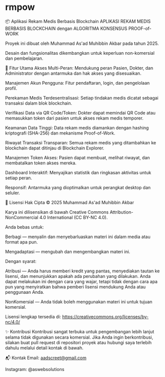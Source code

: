 # rmpow

📦 Aplikasi Rekam Medis Berbasis Blockchain
APLIKASI REKAM MEDIS BERBASIS BLOCKCHAIN dengan ALGORITMA KONSENSUS PROOF-of-WORK

Proyek ini dibuat oleh Muhammad As'ad Muhibbin Akbar pada tahun 2025.

Desain dan fungsionalitas dikembangkan untuk keperluan non-komersial dan pembelajaran.

🚀 Fitur Utama
Akses Multi-Peran: Mendukung peran Pasien, Dokter, dan Administrator dengan antarmuka dan hak akses yang disesuaikan.

Manajemen Akun Pengguna: Fitur pendaftaran, login, dan pengelolaan profil.

Perekaman Medis Terdesentralisasi: Setiap tindakan medis dicatat sebagai transaksi dalam blok blockchain.

Verifikasi Data via QR Code/Token: Dokter dapat memindai QR Code atau memasukkan token dari pasien untuk akses rekam medis temporer.

Keamanan Data Tinggi: Data rekam medis diamankan dengan hashing kriptografi (SHA-256) dan mekanisme Proof-of-Work.

Riwayat Transaksi Transparan: Semua rekam medis yang ditambahkan ke blockchain dapat ditinjau di Blockchain Explorer.

Manajemen Token Akses: Pasien dapat membuat, melihat riwayat, dan membatalkan token akses mereka.

Dashboard Interaktif: Menyajikan statistik dan ringkasan aktivitas untuk setiap peran.

Responsif: Antarmuka yang dioptimalkan untuk perangkat desktop dan seluler.

📄 Lisensi
Hak Cipta © 2025 Muhammad As'ad Muhibbin Akbar

Karya ini dilisensikan di bawah Creative Commons Attribution-NonCommercial 4.0 International (CC BY-NC 4.0).

Anda bebas untuk:

Berbagi — menyalin dan menyebarluaskan materi ini dalam media atau format apa pun.

Mengadaptasi — mengubah dan mengembangkan materi ini.

Dengan syarat:

Atribusi — Anda harus memberi kredit yang pantas, menyediakan tautan ke lisensi, dan menunjukkan apakah ada perubahan yang dilakukan. Anda dapat melakukan ini dengan cara yang wajar, tetapi tidak dengan cara apa pun yang menyiratkan bahwa pemberi lisensi mendukung Anda atau penggunaan Anda.

NonKomersial — Anda tidak boleh menggunakan materi ini untuk tujuan komersial.

Lisensi lengkap tersedia di:
https://creativecommons.org/licenses/by-nc/4.0/

✨ Kontribusi
Kontribusi sangat terbuka untuk pengembangan lebih lanjut selama tidak digunakan secara komersial. Jika Anda ingin berkontribusi, silakan buat pull request di repositori proyek atau hubungi saya terlebih dahulu melalui detail kontak di bawah.

📬 Kontak
Email: aadscreet@gmail.com

Instagram: @aswebsolutions
